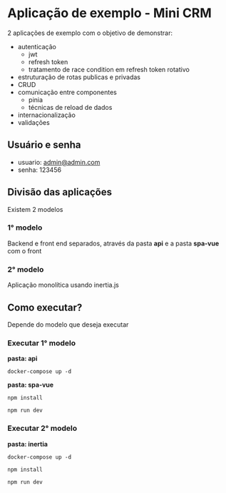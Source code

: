 # Aplicação de exemplo - Mini CRM

2 aplicações de exemplo com o objetivo de demonstrar:

- autenticação
    - jwt
    - refresh token
    - tratamento de race condition em refresh token rotativo
- estruturação de rotas publicas e privadas
- CRUD
- comunicação entre componentes
    - pinia
    - técnicas de reload de dados
- internacionalização
- validações


## Usuário e senha

- usuario: admin@admin.com
- senha: 123456


## Divisão das aplicações

Existem 2 modelos


### 1° modelo

Backend e front end separados, através da pasta **api** e a pasta **spa-vue** com o front

### 2° modelo

Aplicação monolítica usando inertia.js

## Como executar?

Depende do modelo que deseja executar


### Executar 1° modelo

**pasta: api**
```shell
docker-compose up -d
```

**pasta: spa-vue**

```shell
npm install

npm run dev
```

### Executar 2° modelo


**pasta: inertia**
```shell
docker-compose up -d

npm install

npm run dev
```